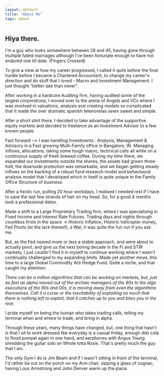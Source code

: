 ```yaml
---
layout: default
title: "About Me"
tags: about
---
```


## Hiya there.

I'm a guy who looks somewhere between 28 and 45, having gone through multiple failed marriages although I've been fortunate enough to have not endured one till date. (Fingers Crossed)

To give a view at how my career progressed, I called it quits before the final hurdle before I became a Chartered Accountant, to change my career's direction and do stuff that I loved - Macro and Investment Management. I just thought "better late than never".

After working in a hardcore Auditing firm, having audited some of the largest corporations, I moved over to the arena of Angels and VCs where I was involved in valuations, analysis and creating models so complicated that it made the over dramatic spanish telenovelas seem sweet and simple.

After a short stint there, I decided to take advantage of the supportive equity markets and decided to freelance as an Investment Advisor to a few known people.

Fast forward --> I was handling Investments : Analysis, Management & Advisory in a Fast growing Multi-Family office in Bangalore, IN. Managing inflows, allocations, taking some tough macro, technical calls all while on a continuous supply of fresh brewed coffee.
During my time there, we expanded our Investments outside the shores, the assets had grown three-fold, the downside protection was remarkable, and we began getting steady inflows on the backing of a robust fund research model and behavioural analysis model that I developed which in itself is quite unique to the Family Office Structure of business.

After a hectic run, pulling 20 hour workdays, I realised I needed rest if I have to save the last few strands of hair on my head. So, for a good 4 months took a professional detox.

Made a shift to a Large Proprietary Trading firm, where I was specialising in Fixed Income and Interest Rate Futures. Trading days and nights through countless firsts in the space -> Historic Inflation, Historic helicopter money, Fed Pivots (or the lack thereof), a War, it was quite the fun run if you ask me.

But, as the Fed neared more or less a stable approach, and were about to actually pivot, and give us the next boring decade in the FI and STIR markets, I just couldn't find it in myself to continue working where I wasn't continually challenged to my expanding limits. Made yet another move, this time to a large Global Commodity Arb Hedge Fund. Quite a niche, and that caught my attention.

<i> There can be a million algorithms that can be working on markets, but, just as fast as alpha moved out of the archaic managers of the 80s to the algo executions of the 90s and 00s, it is moving away from even the algorithms themselves. Call it a curse or the inevitability of exploiting so much that there is nothing left to exploit, that it catches up to you and bites you in the rear. </i>

I pride myself on being the human who takes trading calls, telling my terminal when and where to trade, and bring in alpha.

Through these years, many things have changed, but, one thing that hasn't is that I sit to work dressed like everyday is a casual friday, enough diet cola to flood pompei again in one hand, and earphones with Angus Young shredding the guitar solo on Whole lotta Rosie. That's pretty much the guy that I am.

The only Gym I do is Jim Beam and If I wasn't sitting in front of the terminal, I'd rather be out on the porch on my Arm chair, sipping a glass of cognac, having Lous Armstrong and John Denver warm up the place.
